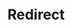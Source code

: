 ﻿---
layout: src/layouts/Redirect.astro
title: Redirect
redirect: https://yamldoc.liuyan.wang/docs/deployments/custom-scripts/azure-powershell-scripts
pubDate:  2023-01-01
navSearch: false
navSitemap: false
navMenu: false
---
